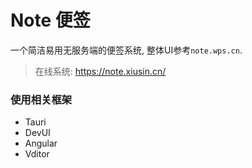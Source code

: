 # Note 便签
一个简洁易用无服务端的便签系统, 整体UI参考`note.wps.cn`. 

> 在线系统: https://note.xiusin.cn/
### 使用相关框架
- Tauri
- DevUI
- Angular
- Vditor
